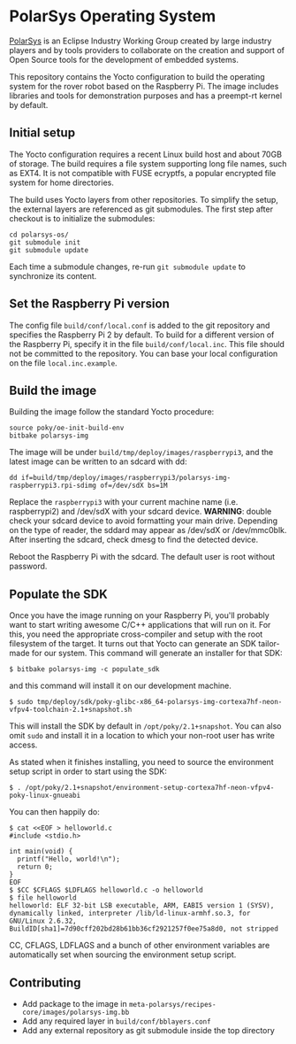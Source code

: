 PolarSys Operating System
=========================

[PolarSys](https://www.polarsys.org/) is an Eclipse Industry Working Group created by large industry players and by tools providers to collaborate on the creation and support of Open Source tools for the development of embedded systems.

This repository contains the Yocto configuration to build the operating system for the rover robot based on the Raspberry Pi. The image includes libraries and tools for demonstration purposes and has a preempt-rt kernel by default.

## Initial setup

The Yocto configuration requires a recent Linux build host and about 70GB of storage. The build requires a file system supporting long file names, such as EXT4. It is not compatible with FUSE ecryptfs, a popular encrypted file system for home directories.

The build uses Yocto layers from other repositories. To simplify the setup, the external layers are referenced as git submodules. The first step after checkout is to initialize the submodules:

```shell
cd polarsys-os/
git submodule init
git submodule update
```

Each time a submodule changes, re-run `git submodule update` to synchronize its content.

## Set the Raspberry Pi version

The config file `build/conf/local.conf` is added to the git repository and specifies the Raspberry Pi 2 by default. To build for a different version of the Raspberry Pi, specify it in the file `build/conf/local.inc`. This file should not be committed to the repository. You can base your local configuration on the file `local.inc.example`.

## Build the image

Building the image follow the standard Yocto procedure:

```shell
source poky/oe-init-build-env
bitbake polarsys-img
```

The image will be under `build/tmp/deploy/images/raspberrypi3`, and the latest image can be written to an sdcard with dd:
```shell
dd if=build/tmp/deploy/images/raspberrypi3/polarsys-img-raspberrypi3.rpi-sdimg of=/dev/sdX bs=1M
```

Replace the `raspberrypi3` with your current machine name (i.e. raspberrypi2) and /dev/sdX with your sdcard device. __WARNING__: double check your sdcard device to avoid formatting your main drive. Depending on the type of reader, the sddard may appear as /dev/sdX or /dev/mmc0blk. After inserting the sdcard, check dmesg to find the detected device.

Reboot the Raspberry Pi with the sdcard. The default user is root without password.

## Populate the SDK

Once you have the image running on your Raspberry Pi, you'll probably want to start writing awesome C/C++ applications that will run on it.  For this, you need the appropriate cross-compiler and setup with the root filesystem of the target.  It turns out that Yocto can generate an SDK tailor-made for our system.  This command will generate an installer for that SDK:

    $ bitbake polarsys-img -c populate_sdk

and this command will install it on our development machine.

    $ sudo tmp/deploy/sdk/poky-glibc-x86_64-polarsys-img-cortexa7hf-neon-vfpv4-toolchain-2.1+snapshot.sh

This will install the SDK by default in `/opt/poky/2.1+snapshot`.  You can also omit `sudo` and install it in a location to which your non-root user has write access.

As stated when it finishes installing, you need to source the environment setup script in order to start using the SDK:

    $ . /opt/poky/2.1+snapshot/environment-setup-cortexa7hf-neon-vfpv4-poky-linux-gnueabi

You can then happily do:

```
$ cat <<EOF > helloworld.c
#include <stdio.h>

int main(void) {
  printf("Hello, world!\n");
  return 0;
}
EOF
$ $CC $CFLAGS $LDFLAGS helloworld.c -o helloworld
$ file helloworld
helloworld: ELF 32-bit LSB executable, ARM, EABI5 version 1 (SYSV), dynamically linked, interpreter /lib/ld-linux-armhf.so.3, for GNU/Linux 2.6.32, BuildID[sha1]=7d90cff202bd28b61bb36cf2921257f0ee75a8d0, not stripped
```
CC, CFLAGS, LDFLAGS and a bunch of other environment variables are automatically set when sourcing the environment setup script.

## Contributing

* Add package to the image in `meta-polarsys/recipes-core/images/polarsys-img.bb`
* Add any required layer in `build/conf/bblayers.conf`
* Add any external repository as git submodule inside the top directory

